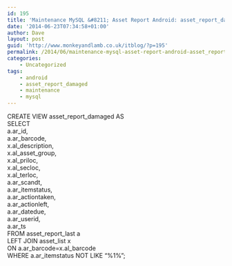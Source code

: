 ```yaml
---
id: 195
title: 'Maintenance MySQL &#8211; Asset Report Android: asset_report_damaged'
date: '2014-06-23T07:34:58+01:00'
author: Dave
layout: post
guid: 'http://www.monkeyandlamb.co.uk/itblog/?p=195'
permalink: /2014/06/maintenance-mysql-asset-report-android-asset_report_damaged/
categories:
    - Uncategorized
tags:
    - android
    - asset_report_damaged
    - maintenance
    - mysql
---
```


CREATE VIEW asset\_report\_damaged AS  
SELECT  
a.ar\_id,  
a.ar\_barcode,  
x.al\_description,  
x.al\_asset\_group,  
x.al\_priloc,  
x.al\_secloc,  
x.al\_terloc,  
a.ar\_scandt,  
a.ar\_itemstatus,  
a.ar\_actiontaken,  
a.ar\_actionleft,  
a.ar\_datedue,  
a.ar\_userid,  
a.ar\_ts  
FROM asset\_report\_last a  
LEFT JOIN asset\_list x  
ON a.ar\_barcode=x.al\_barcode  
WHERE a.ar\_itemstatus NOT LIKE “%1%”;